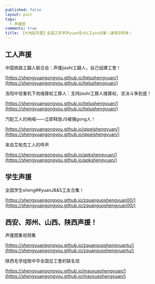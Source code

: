```yaml
---
published: false
layout: post
tags:
  - 声援团
comments: true
title: 【大地起风雷】全国工农学声yuan佳shi工you合集！速保存转发！
---
```

## 工人声援

中国铁路工圝人联合会：声援jiashi工圝人，自己组建工會！ 

[https://shengyuangongyou.github.io/tielushengyuan/](https://shengyuangongyou.github.io/tielushengyuan/)

洛阳中信重机下岗维鎿权工鎿人：支持jiashi工鎿人维鎿权，坚决斗争到底！ 

[https://shengyuangongyou.github.io/tielushengyuan/](https://shengyuangongyou.github.io/tielushengyuan/)

汽配工人的呐喊——立即释放JS被捕gong人！ 

[https://shengyuangongyou.github.io/qipeishengyuan/](https://shengyuangongyou.github.io/qipeishengyuan/)

来自艾帕克工人的呼声 

[https://shengyuangongyou.github.io/apkshengyuan/](https://shengyuangongyou.github.io/apkshengyuan/)

## 学生声援

全国学生sheng##yuanJ&&S工友合集！ 

[https://shengyuangongyou.github.io/zquanguoshengyuan00/](https://shengyuangongyou.github.io/zquanguoshengyuan00/)

## 西安、郑州、山西、陕西声援！

声援图集视频集

[https://shengyuangongyou.github.io/zquanguoshengyuantu/](https://shengyuangongyou.github.io/zquanguoshengyuantu/)

陕西毛学组致中华全国总工會的联名信

[https://shengyuangongyou.github.io/maoxueshengyuan/](https://shengyuangongyou.github.io/maoxueshengyuan/)



